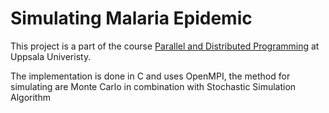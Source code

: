 # Simulating Malaria Epidemic


This project is a part of the course [Parallel and Distributed Programming](https://www.uu.se/en/admissions/freestanding-courses/course-syllabus/?kpid=48022&lasar=23%2F24&typ=1) at Uppsala Univeristy. 

The implementation is done in C and uses OpenMPI, the method for simulating are Monte Carlo in combination with Stochastic Simulation Algorithm
